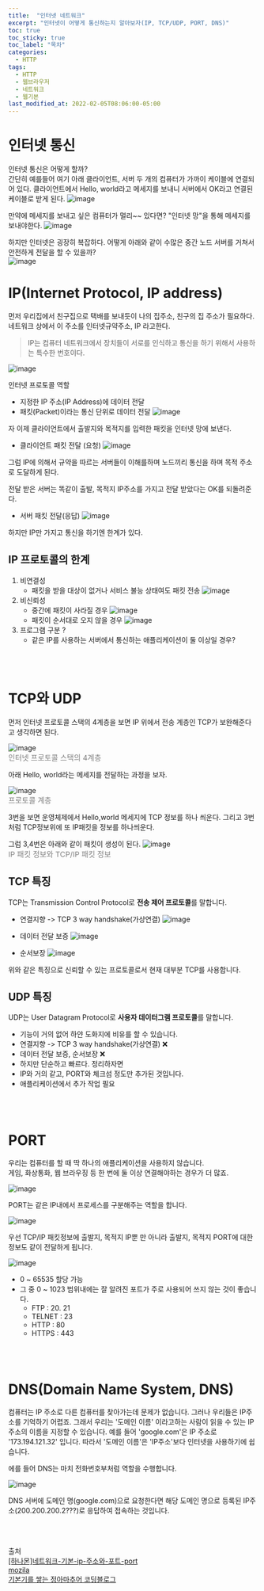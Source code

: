 ```yaml
---
title:  "인터넷 네트워크"
excerpt: "인터넷이 어떻게 통신하는지 알아보자(IP, TCP/UDP, PORT, DNS)"
toc: true
toc_sticky: true
toc_label: "목차"
categories:
  - HTTP
tags:
  - HTTP
  - 웹브라우저
  - 네트워크
  - 웹기본
last_modified_at: 2022-02-05T08:06:00-05:00
---
```



# 인터넷 통신 
인터넷 통신은 어떻게 할까?  
간단히  예를들어 여기 아래 클라이언트, 서버 두 개의 컴퓨터가 가까이 케이블에 연결되어 있다. 클라이언트에서 Hello, world라고 메세지를 보내니 서버에서 OK라고 연결된 케이블로 받게 된다. 
![image](https://user-images.githubusercontent.com/86641773/152686468-6391c927-badb-40d1-ac79-e82c3e1a9103.png)

만약에 메세지를 보내고 싶은 컴퓨터가 멀리~~ 있다면? "인터넷 망"을 통해 메세지를 보내야한다. 
![image](https://user-images.githubusercontent.com/86641773/152688415-533204d2-99c3-417d-acd0-808f6dd29cec.png)

하지만 인터넷은 굉장히 복잡하다. 어떻게 아래와 같이 수많은 중간 노드 서버를 거쳐서 안전하게 전달을 할 수 있을까?  
![image](https://user-images.githubusercontent.com/86641773/152686494-5085eb9f-3a6b-45e1-bcb4-98c7b1f562d1.png)


# IP(Internet Protocol, IP address)
먼저 우리집에서 친구집으로 택배를 보내듯이 나의 집주소, 친구의 집 주소가 필요하다.
네트워크 상에서 이 주소를 인터넷규약주소, IP 라고한다.

> IP는 컴퓨터 네트워크에서 장치들이 서로를 인식하고 통신을 하기 위해서 사용하는 특수한 번호이다.  


![image](https://user-images.githubusercontent.com/86641773/152686517-14be4c33-5da9-445f-8f34-89e1d493c738.png)


인터넷 프로토콜 역할
- 지정한 IP 주소(IP Address)에 데이터 전달
- 패킷(Packet)이라는 통신 단위로 데이터 전달
![image](https://user-images.githubusercontent.com/86641773/152686558-92fe11f1-671f-4757-a31e-7ee103c53ecb.png)

자 이제 클라이언트에서 출발지와 목적지를 입력한 패킷을 인터넷 망에 보낸다. 
- 클라이언트 패킷 전달
(요청)
![image](https://user-images.githubusercontent.com/86641773/152686573-39f6a1e8-48c9-45a3-851e-0463409589a4.png)

그럼 IP에 의해서 규약을 따르는 서버들이 이해를하며 노드끼리 통신을 하며 목적 주소로 도달하게 된다. 

전달 받은 서버는 똑같이 출발, 목적지 IP주소를 가지고 전달 받았다는 OK를 되돌려준다.
- 서버 패킷 전달(응답)
![image](https://user-images.githubusercontent.com/86641773/152688848-35599fa6-49ed-496c-9c7f-b540afc251b5.png)

하지만 IP만 가지고 통신을 하기엔 한계가 있다.
  
## IP 프로토콜의 한계
1. 비연결성
   - 패킷을 받을 대상이 없거나 서비스 불능 상태여도 패킷 전송
   ![image](https://user-images.githubusercontent.com/86641773/152687493-1b454dfd-88d6-40d8-b44e-e158f05a92b7.png)
2. 비신뢰성
     - 중간에 패킷이 사라질 경우
     ![image](https://user-images.githubusercontent.com/86641773/152687520-1d923a0c-84c5-47b1-acce-dd6fa943fd2a.png)
     -  패킷이 순서대로 오지 않을 경우
     ![image](https://user-images.githubusercontent.com/86641773/152687528-f4407602-b761-410f-8cac-c87f3d809e9f.png)
3. 프로그램 구분 ?
     - 같은 IP를 사용하는 서버에서 통신하는 애플리케이션이 둘 이상일 경우?

<br><br>

# TCP와 UDP

먼저 인터넷 프로토콜 스택의 4계층을 보면 IP 위에서 전송 계층인 TCP가 보완해준다고 생각하면 된다.  

![image](https://user-images.githubusercontent.com/86641773/152688996-8bc4b127-e50e-4d3c-b8ba-76826a9b38f3.png)    
<span style="font-size:15px;color:gray">인터넷 프로토콜 스택의 4계층</span>

아래 Hello, world라는 메세지를 전달하는 과정을 보자.  

![image](https://user-images.githubusercontent.com/86641773/152687595-aed3a342-a186-4906-803e-b16c7e3e9d6b.png)  
<span style="font-size:15px;color:gray">프로토콜 계층</span>

3번을 보면 운영체제에서 Hello,world 메세지에 TCP 정보를 하나 씌운다. 
그리고 3번처럼 TCP정보위에 또 IP패킷을 정보를 하나씌운다.  

그럼 3,4번은 아래와 같이 패킷이 생성이 된다.
![image](https://user-images.githubusercontent.com/86641773/152687633-97243a71-8ed3-446e-b85c-84b28fdebd1c.png)   
<span style="font-size:15px;color:gray">IP 패킷 정보와 TCP/IP 패킷 정보 </span>

## TCP 특징 
TCP는 Transmission Control Protocol로 **전송 제어 프로토콜**를 말합니다. 
- 연결지향 -> TCP 3 way handshake(가상연결)
 ![image](https://user-images.githubusercontent.com/86641773/152687647-6391221c-9465-44b9-a781-cae8f89dc509.png)  
  
- 데이터 전달 보증
![image](https://user-images.githubusercontent.com/86641773/152687662-2369c09a-d147-421b-839a-5a91c9b8f6d5.png)  
  
- 순서보장
![image](https://user-images.githubusercontent.com/86641773/152687668-ca3afba0-b2b1-47dc-a25b-d1d6714be242.png)    

위와 같은 특징으로 신뢰할 수 있는 프로토콜로서 현재 대부분 TCP를 사용합니다.

## UDP 특징
UDP는 User Datagram Protocol로 **사용자 데이터그램 프로토콜**를 말합니다. 
- 기능이 거의 없어 하얀 도화지에 비유를 할 수 있습니다. 
- 연결지향 -> TCP 3 way handshake(가상연결) ❌
- 데이터 전달 보증, 순서보장 ❌
- 하지만 단순하고 빠르다.
정리하자면 
- IP와 거의 같고, PORT와 체크섬 정도만 추가된 것입니다.
- 애플리케이션에서 추가 작업 필요

<br><br>

# PORT
우리는 컴퓨터를 할 때 딱 하나의 애플리케이션을 사용하지 않습니다.   
게임, 화상통화, 웹 브라우징 등 한 번에 둘 이상 연결해야하는 경우가 더 많죠.

![image](https://user-images.githubusercontent.com/86641773/152687697-68ccfd96-a838-44f6-98b5-4ff122526a25.png)


PORT는 같은 IP내에서 프로세스를 구분해주는 역할을 합니다. 

![image](https://user-images.githubusercontent.com/86641773/152687709-a6d0b944-0671-4433-8acb-ed5cb663ab7f.png)

우선 TCP/IP 패킷정보에 출발지, 목적지 IP뿐 만 아니라 출발지, 목적지 PORT에 대한 정보도 같이 전달하게 됩니다. 

![image](https://user-images.githubusercontent.com/86641773/152687806-2115ea05-b195-4fc5-abe3-65f8efc9dc0b.png)

- 0 ~ 65535 할당 가능
- 그 중 0 ~ 1023 범위내에는 잘 알려진 포트가 주로 사용되어 쓰지 않는 것이 좋습니다.
  - FTP : 20. 21
  - TELNET : 23
  - HTTP : 80
  - HTTPS : 443

<br><br>

# DNS(Domain Name System, DNS)
컴퓨터는 IP 주소로 다른 컴퓨터를 찾아가는데 문제가 없습니다. 그러나 우리들은 IP주소를 기억하기 어렵죠. 그래서 우리는 '도메인 이름' 이라고하는 사람이 읽을 수 있는 IP 주소의 이름을 지정할 수 있습니다. 예를 들어 'google.com'은 IP 주소로  '173.194.121.32' 입니다. 따라서 '도메인 이름'은 'IP주소'보다 인터넷을 사용하기에 쉽습니다.

에를 들어 DNS는 마치 전화번호부처럼 역할을 수행합니다. 

![image](https://user-images.githubusercontent.com/86641773/152687775-d46b3086-05b1-4e01-a8dc-c905f0491716.png)

DNS 서버에 도메인 명(google.com)으로 요청한다면 해당 도메인 명으로 등록된 IP주소(200.200.200.2???)로 응답하여 접속하는 것입니다.

<br><br>

출처  
[[하나몬]네트워크-기본-ip-주소와-포트-port](https://hanamon.kr/%EB%84%A4%ED%8A%B8%EC%9B%8C%ED%81%AC-%EA%B8%B0%EB%B3%B8-ip-%EC%A3%BC%EC%86%8C%EC%99%80-%ED%8F%AC%ED%8A%B8-port/)  
[mozila](https://developer.mozilla.org/ko/docs/Learn/Common_questions/How_does_the_Internet_work)  
[기본기를 쌓는 정아마추어 코딩블로그](https://jeong-pro.tistory.com/178)